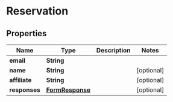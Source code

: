 
# Reservation

## Properties
Name | Type | Description | Notes
------------ | ------------- | ------------- | -------------
**email** | **String** |  | 
**name** | **String** |  |  [optional]
**affiliate** | **String** |  |  [optional]
**responses** | [**FormResponse**](FormResponse.md) |  |  [optional]



